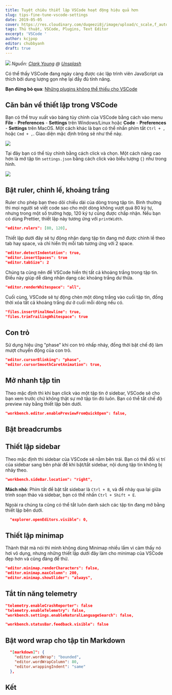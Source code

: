 ```yaml
---
title: Tuyệt chiêu thiết lập VSCode hoạt động hiệu quả hơn
slug: tips-fine-tune-vscode-settings
date: 2019-05-05
cover: https://res.cloudinary.com/duqeezi8j/image/upload/c_scale,f_auto,w_1000/v1557047779/photo-1473621038790-b778b4750efe_xrvewx.jpg
tags: Thủ thuật, VSCode, Plugins, Text Editor
excerpt: 'VSCode '
author: kcjpop
editor: chubbyanh
draft: true
---
```


![](https://res.cloudinary.com/duqeezi8j/image/upload/c_scale,f_auto,w_1000/v1557047779/photo-1473621038790-b778b4750efe_xrvewx.jpg)
_Nguồn: [Clark Young](https://unsplash.com/@cbyoung) @ [Unsplash](https://unsplash.com/photos/fQxMGkYXqFU)_

Có thể thấy VSCode đang ngày càng được các lập trình viên JavaScript ưa thích bởi dung lượng gọn nhẹ lại đầy đủ tính năng.

**Bạn đừng bỏ qua**: [Những plugins không thể thiếu cho VSCode](https://ehkoo.com/bai-viet/vscode-must-have-plugins)

## Căn bản về thiết lập trong VSCode

Bạn có thể truy xuất vào bảng tùy chỉnh của VSCode bằng cách vào menu **File** - **Preferences** - **Settings** trên Windows/Linux hoặc **Code** - **Preferences** - **Settings** trên MacOS. Một cách khác là bạn có thể nhấn phím tắt `Ctrl + ,` hoặc `Cmd + ,`. Giao diện mặc định trông sẽ như thế này.

![](https://res.cloudinary.com/duqeezi8j/image/upload/c_scale,f_auto,w_1000/v1557050284/JVCA6PJ_iyse90.jpg)

Tại đây bạn có thể tùy chỉnh bằng cách click và chọn. Một cách nâng cao hơn là mở tập tin `settings.json` bằng cách click vào biểu tượng `{}` như trong hình.

![](https://res.cloudinary.com/duqeezi8j/image/upload/f_auto/v1557050501/pwnfslviddpubsiy9vqu.jpg)

## Bật ruler, chỉnh lề, khoảng trắng

Ruler cho phép bạn theo dõi chiều dài của dòng trong tập tin. Bình thường thì mọi người sẽ viết code sao cho một dòng không vượt quá 80 ký tự, nhưng trong một số trường hợp, 120 ký tự cũng được chấp nhận. Nếu bạn có dùng Prettier, thiết lập này tương ứng với `printWidth`.

```json
"editor.rulers": [80, 120],
```

Thiết lập dưới đây sẽ tự động nhận dạng tập tin đang mở được chỉnh lề theo tab hay space, và chỉ hiển thị mỗi tab tương ứng với 2 space.

```json
"editor.detectIndentation": true,
"editor.insertSpaces": true
"editor.tabSize": 2
```

Chúng ta cũng nên để VSCode hiển thị tất cả khoảng trắng trong tập tin. Điều này giúp dễ dàng nhận dạng các khoảng trắng dư thừa.

```json
"editor.renderWhitespace": "all",
```

Cuối cùng, VSCode sẽ tự động chèn một dòng trắng vào cuối tập tin, đồng thời xóa tất cả khoảng trắng dư ở cuối mỗi dòng nếu có.

```json
"files.insertFinalNewline": true,
"files.trimTrailingWhitespace": true
```

## Con trỏ

Sử dụng hiệu ứng "phase" khi con trỏ nhấp nháy, đồng thời bật chế độ làm mượt chuyển động của con trỏ.

```json
"editor.cursorBlinking": "phase",
"editor.cursorSmoothCaretAnimation": true,
```

## Mở nhanh tập tin

Theo mặc định thì khi bạn click vào một tập tin ở sidebar, VSCode sẽ cho bạn xem trước chứ không thật sự mở tập tin đó luôn. Bạn có thể tắt chế độ preview này bằng thiết lập bên dưới.

```json
"workbench.editor.enablePreviewFromQuickOpen": false,
```

## Bật breadcrumbs

## Thiết lập sidebar

Theo mặc định thì sidebar của VSCode sẽ nằm bên trái. Bạn có thể đổi vị trí của sidebar sang bên phải để khi bật/tắt sidebar, nội dung tập tin không bị nhảy theo.

```json
"workbench.sideBar.location": "right",
```

**Mách nhỏ**: Phím tắt để bật tắt sidebar là `Ctrl + B`, và để nhảy qua lại giữa trình soạn thảo và sidebar, bạn có thể nhấn `Ctrl + Shift + E`.

Ngoài ra chúng ta cũng có thể tắt luôn danh sách các tập tin đang mở bằng thiết lập bên dưới.

```json
  "explorer.openEditors.visible": 0,
```

## Thiết lập minimap

Thành thật mà nói thì mình không dùng Minimap nhiều lắm vì cảm thấy nó hơi vô dụng, nhưng những thiết lập dưới đây làm cho minimap của VSCode đẹp hơn và cũng đáng để thử.

```json
"editor.minimap.renderCharacters": false,
"editor.minimap.maxColumn": 200,
"editor.minimap.showSlider": "always",
```

## Tắt tín năng telemetry

```json
"telemetry.enableCrashReporter": false
"telemetry.enableTelemetry": false,
"workbench.settings.enableNaturalLanguageSearch": false,
```

```json
"workbench.statusBar.feedback.visible": false
```

## Bật word wrap cho tập tin Markdown

```json
  "[markdown]": {
    "editor.wordWrap": "bounded",
    "editor.wordWrapColumn": 80,
    "editor.wrappingIndent": "same"
  },
```

## Kết
